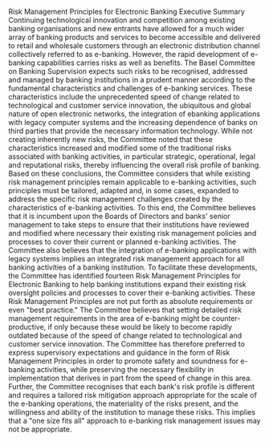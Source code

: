 Risk Management Principles for Electronic Banking
Executive Summary
Continuing technological innovation and competition among existing banking organisations
and new entrants have allowed for a much wider array of banking products and services to
become accessible and delivered to retail and wholesale customers through an electronic
distribution channel collectively referred to as e-banking. However, the rapid development of
e-banking capabilities carries risks as well as benefits.
The Basel Committee on Banking Supervision expects such risks to be recognised,
addressed and managed by banking institutions in a prudent manner according to the
fundamental characteristics and challenges of e-banking services. These characteristics
include the unprecedented speed of change related to technological and customer service
innovation, the ubiquitous and global nature of open electronic networks, the integration of ebanking applications with legacy computer systems and the increasing dependence of banks
on third parties that provide the necessary information technology. While not creating
inherently new risks, the Committee noted that these characteristics increased and modified
some of the traditional risks associated with banking activities, in particular strategic,
operational, legal and reputational risks, thereby influencing the overall risk profile of
banking.
Based on these conclusions, the Committee considers that while existing risk management
principles remain applicable to e-banking activities, such principles must be tailored, adapted
and, in some cases, expanded to address the specific risk management challenges created
by the characteristics of e-banking activities. To this end, the Committee believes that it is
incumbent upon the Boards of Directors and banks' senior management to take steps to
ensure that their institutions have reviewed and modified where necessary their existing risk
management policies and processes to cover their current or planned e-banking activities.
The Committee also believes that the integration of e-banking applications with legacy
systems implies an integrated risk management approach for all banking activities of a
banking institution.
To facilitate these developments, the Committee has identified fourteen Risk Management
Principles for Electronic Banking to help banking institutions expand their existing risk
oversight policies and processes to cover their e-banking activities.
These Risk Management Principles are not put forth as absolute requirements or even "best
practice." The Committee believes that setting detailed risk management requirements in the
area of e-banking might be counter-productive, if only because these would be likely to
become rapidly outdated because of the speed of change related to technological and
customer service innovation. The Committee has therefore preferred to express supervisory
expectations and guidance in the form of Risk Management Principles in order to promote
safety and soundness for e-banking activities, while preserving the necessary flexibility in
implementation that derives in part from the speed of change in this area. Further, the
Committee recognises that each bank's risk profile is different and requires a tailored risk
mitigation approach appropriate for the scale of the e-banking operations, the materiality of
the risks present, and the willingness and ability of the institution to manage these risks. This
implies that a "one size fits all" approach to e-banking risk management issues may not be
appropriate.

